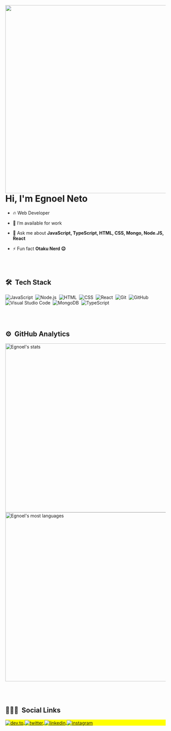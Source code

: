 <img align="right" height="590em" 
     src="https://raw.githubusercontent.com/gist/Egnoel/df9dd7a3e913f9ddea4ea209bbb31280/raw/c742a08802d50fe1626a86fd5b94ecd72bddd2e4/githubcard.svg" />

<h1 align="left">Hi, I'm Egnoel Neto</h1>

- 🔥 Web Developer

- 🔭 I’m available for work

- 💬 Ask me about **JavaScript, TypeScript, HTML, CSS, Mongo, Node.JS, React**

- ⚡ Fun fact **Otaku Nerd 😉**

<br><br>

## 🛠 &nbsp;Tech Stack

![JavaScript](https://img.shields.io/badge/-JavaScript-05122A?style=flat&logo=javascript)&nbsp;
![Node.js](https://img.shields.io/badge/-Node.js-05122A?style=flat&logo=node.js)&nbsp;
![HTML](https://img.shields.io/badge/-HTML-05122A?style=flat&logo=HTML5)&nbsp;
![CSS](https://img.shields.io/badge/-CSS-05122A?style=flat&logo=CSS3&logoColor=1572B6)&nbsp;
![React](https://img.shields.io/badge/-React-05122A?style=flat&logo=react)&nbsp;
![Git](https://img.shields.io/badge/-Git-05122A?style=flat&logo=git)&nbsp;
![GitHub](https://img.shields.io/badge/-GitHub-05122A?style=flat&logo=github)&nbsp;
![Visual Studio Code](https://img.shields.io/badge/-Visual%20Studio%20Code-05122A?style=flat&logo=visual-studio-code&logoColor=007ACC)&nbsp;
![MongoDB](https://img.shields.io/badge/-MongoDB-05122A?style=flat&logo=mongodb)&nbsp;
![TypeScript](https://img.shields.io/badge/-TypeScript-05122A?style=flat&logo=typescript)&nbsp;

<br><br>

## ⚙️ &nbsp;GitHub Analytics

<p align="left">
<img width="530em" src="https://github-readme-stats.vercel.app/api?username=Egnoel&show_icons=true&theme=vision-friendly-dark" alt="Egnoel's stats"/>
<img width="530em" src="https://github-readme-stats.vercel.app/api/top-langs/?username=Egnoel&layout=compact&theme=vision-friendly-dark" alt="Egnoel's most languages"/>
</p>

<br><br>

## 👨🏽‍🦲 &nbsp;Social Links

<p align="left" style="background:yellow">
<a href="https://dev.to/egnoel" target="_blank">
  <img align="center" src="https://img.shields.io/badge/-Egnoel-05122A?style=flat&logo=dev.to" alt="dev.to"/>
</a>
<a href="[https://twitter.com/Egnoel_Neto](https://twitter.com/egnoelgenio)" target="_blank">
  <img align="center" src="https://img.shields.io/badge/-Egnoel-05122A?style=flat&logo=twitter" alt="twitter"/>  
</a>
<a href="https://www.linkedin.com/in/egnoel-neto/" target="_blank">
  <img align="center" src="https://img.shields.io/badge/-Egnoel-05122A?style=flat&logo=linkedin" alt="linkedin"/>
</a>
<a href="https://www.instagram.com/egnoelneto/" target="_blank">
 <img align="center" src="https://img.shields.io/badge/-Egnoel-05122A?style=flat&logo=instagram" alt="instagram"/>
</a>
</p>
